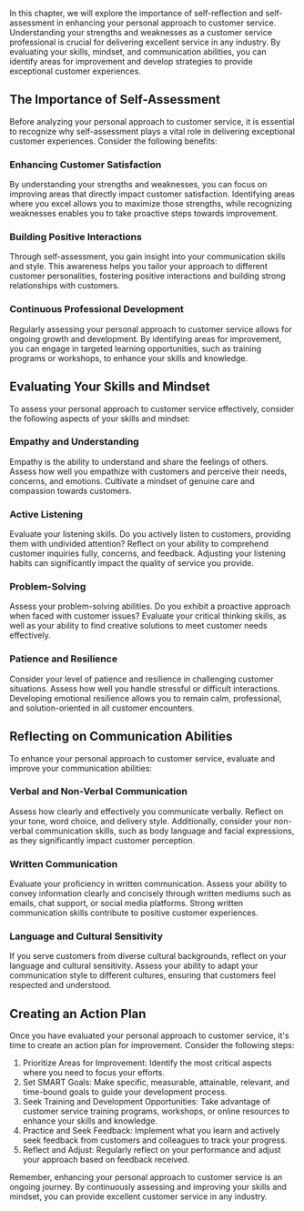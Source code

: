 
In this chapter, we will explore the importance of self-reflection and self-assessment in enhancing your personal approach to customer service. Understanding your strengths and weaknesses as a customer service professional is crucial for delivering excellent service in any industry. By evaluating your skills, mindset, and communication abilities, you can identify areas for improvement and develop strategies to provide exceptional customer experiences.

## The Importance of Self-Assessment

Before analyzing your personal approach to customer service, it is essential to recognize why self-assessment plays a vital role in delivering exceptional customer experiences. Consider the following benefits:

### Enhancing Customer Satisfaction

By understanding your strengths and weaknesses, you can focus on improving areas that directly impact customer satisfaction. Identifying areas where you excel allows you to maximize those strengths, while recognizing weaknesses enables you to take proactive steps towards improvement.

### Building Positive Interactions

Through self-assessment, you gain insight into your communication skills and style. This awareness helps you tailor your approach to different customer personalities, fostering positive interactions and building strong relationships with customers.

### Continuous Professional Development

Regularly assessing your personal approach to customer service allows for ongoing growth and development. By identifying areas for improvement, you can engage in targeted learning opportunities, such as training programs or workshops, to enhance your skills and knowledge.

## Evaluating Your Skills and Mindset

To assess your personal approach to customer service effectively, consider the following aspects of your skills and mindset:

### Empathy and Understanding

Empathy is the ability to understand and share the feelings of others. Assess how well you empathize with customers and perceive their needs, concerns, and emotions. Cultivate a mindset of genuine care and compassion towards customers.

### Active Listening

Evaluate your listening skills. Do you actively listen to customers, providing them with undivided attention? Reflect on your ability to comprehend customer inquiries fully, concerns, and feedback. Adjusting your listening habits can significantly impact the quality of service you provide.

### Problem-Solving

Assess your problem-solving abilities. Do you exhibit a proactive approach when faced with customer issues? Evaluate your critical thinking skills, as well as your ability to find creative solutions to meet customer needs effectively.

### Patience and Resilience

Consider your level of patience and resilience in challenging customer situations. Assess how well you handle stressful or difficult interactions. Developing emotional resilience allows you to remain calm, professional, and solution-oriented in all customer encounters.

## Reflecting on Communication Abilities

To enhance your personal approach to customer service, evaluate and improve your communication abilities:

### Verbal and Non-Verbal Communication

Assess how clearly and effectively you communicate verbally. Reflect on your tone, word choice, and delivery style. Additionally, consider your non-verbal communication skills, such as body language and facial expressions, as they significantly impact customer perception.

### Written Communication

Evaluate your proficiency in written communication. Assess your ability to convey information clearly and concisely through written mediums such as emails, chat support, or social media platforms. Strong written communication skills contribute to positive customer experiences.

### Language and Cultural Sensitivity

If you serve customers from diverse cultural backgrounds, reflect on your language and cultural sensitivity. Assess your ability to adapt your communication style to different cultures, ensuring that customers feel respected and understood.

## Creating an Action Plan

Once you have evaluated your personal approach to customer service, it's time to create an action plan for improvement. Consider the following steps:

1. Prioritize Areas for Improvement: Identify the most critical aspects where you need to focus your efforts.
2. Set SMART Goals: Make specific, measurable, attainable, relevant, and time-bound goals to guide your development process.
3. Seek Training and Development Opportunities: Take advantage of customer service training programs, workshops, or online resources to enhance your skills and knowledge.
4. Practice and Seek Feedback: Implement what you learn and actively seek feedback from customers and colleagues to track your progress.
5. Reflect and Adjust: Regularly reflect on your performance and adjust your approach based on feedback received.

Remember, enhancing your personal approach to customer service is an ongoing journey. By continuously assessing and improving your skills and mindset, you can provide excellent customer service in any industry.
